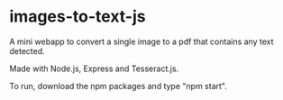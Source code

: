 # images-to-text-js
A mini webapp to convert a single image to a pdf that contains any text detected.

Made with Node.js, Express and Tesseract.js.

To run, download the npm packages and type "npm start".
